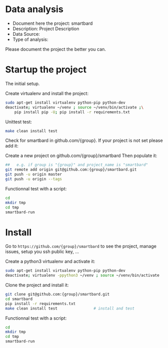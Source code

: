 # Data analysis
- Document here the project: smartbard
- Description: Project Description
- Data Source:
- Type of analysis:

Please document the project the better you can.

# Startup the project

The initial setup.

Create virtualenv and install the project:
```bash
sudo apt-get install virtualenv python-pip python-dev
deactivate; virtualenv ~/venv ; source ~/venv/bin/activate ;\
    pip install pip -U; pip install -r requirements.txt
```

Unittest test:
```bash
make clean install test
```

Check for smartbard in github.com/{group}. If your project is not set please add it:

Create a new project on github.com/{group}/smartbard
Then populate it:

```bash
##   e.g. if group is "{group}" and project_name is "smartbard"
git remote add origin git@github.com:{group}/smartbard.git
git push -u origin master
git push -u origin --tags
```

Functionnal test with a script:

```bash
cd
mkdir tmp
cd tmp
smartbard-run
```

# Install

Go to `https://github.com/{group}/smartbard` to see the project, manage issues,
setup you ssh public key, ...

Create a python3 virtualenv and activate it:

```bash
sudo apt-get install virtualenv python-pip python-dev
deactivate; virtualenv -ppython3 ~/venv ; source ~/venv/bin/activate
```

Clone the project and install it:

```bash
git clone git@github.com:{group}/smartbard.git
cd smartbard
pip install -r requirements.txt
make clean install test                # install and test
```
Functionnal test with a script:

```bash
cd
mkdir tmp
cd tmp
smartbard-run
```
